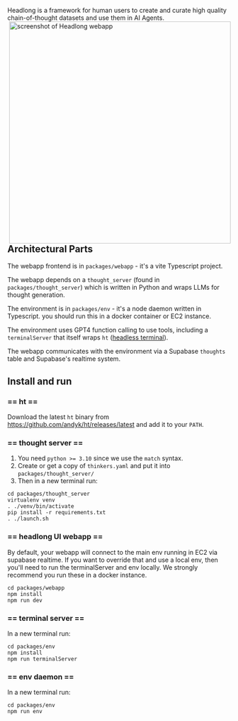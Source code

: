 Headlong is a framework for human users to create and curate high quality chain-of-thought datasets and use them in AI Agents.
<img src="https://github.com/andyk/headlong/assets/228998/2ef972f0-95d1-4dcf-b1c0-4e76247916fb" alt="screenshot of Headlong webapp" align="right" style="width:500px">


## Architectural Parts

The webapp frontend is in `packages/webapp` - it's a vite Typescript project.

The webapp depends on a `thought_server` (found in `packages/thought_server`) which is written in Python and wraps LLMs for thought generation.

The environment is in `packages/env` - it's a node daemon written in Typescript. you should run this in a docker container or EC2 instance.

The environment uses GPT4 function calling to use tools, including a `terminalServer` that itself wraps `ht` ([headless terminal](https://github.com/andyk/ht)).

The webapp communicates with the environment via a Supabase `thoughts` table and Supabase's realtime system.


## Install and run

### == ht ==
Download the latest `ht` binary from https://github.com/andyk/ht/releases/latest
and add it to your `PATH`.

### == thought server ==
1. You need `python >= 3.10` since we use the `match` syntax.
2. Create or get a copy of `thinkers.yaml` and put it into `packages/thought_server/`
3. Then in a new terminal run:
```shell
cd packages/thought_server
virtualenv venv
. ./venv/bin/activate
pip install -r requirements.txt
. ./launch.sh
```

### == headlong UI webapp ==
By default, your webapp will connect to the main env running in EC2
via supabase realtime. If you want to override that and use a local
env, then you'll need to run the terminalServer and env locally.
We strongly recommend you run these in a docker instance.

```shell
cd packages/webapp
npm install
npm run dev
```

### == terminal server ==
In a new terminal run:
```shell
cd packages/env
npm install
npm run terminalServer
```

### == env daemon ==
In a new terminal run:
```shell
cd packages/env
npm run env
```
